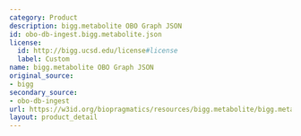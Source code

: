 ```yaml
---
category: Product
description: bigg.metabolite OBO Graph JSON
id: obo-db-ingest.bigg.metabolite.json
license:
  id: http://bigg.ucsd.edu/license#license
  label: Custom
name: bigg.metabolite OBO Graph JSON
original_source:
- bigg
secondary_source:
- obo-db-ingest
url: https://w3id.org/biopragmatics/resources/bigg.metabolite/bigg.metabolite.json
layout: product_detail
---
```

